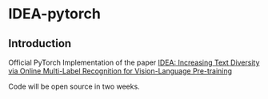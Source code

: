 # IDEA-pytorch

## Introduction

Official PyTorch Implementation of the paper [IDEA: Increasing Text Diversity via Online Multi-Label Recognition for Vision-Language Pre-training](https://arxiv.org/abs/2207.05333)

Code will be open source in two weeks.

